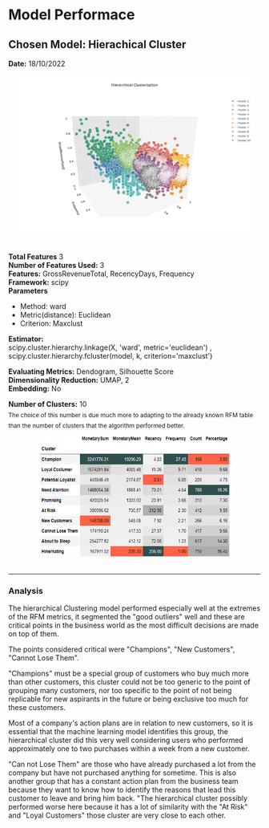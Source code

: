 # Model Performace

## Chosen Model: Hierachical Cluster
**Date:** 18/10/2022
<center><img src="../images/HierarchicalCluster.png" alt="rfm_ml" width="480" height="320"/></center><br>



**Total Features** 3<br>
**Number of Features Used:** 3<br>
**Features:** GrossRevenueTotal, RecencyDays, Frequency<br>
**Framework:** scipy<br>
**Parameters**<br>
- Method: ward<br>
- Metric(distance): Euclidean<br>
- Criterion: Maxclust  <br>

**Estimator:**  
scipy.cluster.hierarchy.linkage(X, 'ward', metric='euclidean') , <br>
scipy.cluster.hierarchy.fcluster(model, k, criterion='maxclust') <br>                     

**Evaluating Metrics:** Dendogram, Silhouette Score<br>
**Dimensionality Reduction:** UMAP, 2<br>
**Embedding:** No<br>

**Number of Clusters:** 10<br>
<sub>The choice of this number is due much more to adapting to the already known RFM table than the number of clusters that the algorithm performed better.</sub><br>



<center><img src="../images/rfm_ml_table.png" alt="rfm_ml" width="380" height="240"/></center><br>

***



### Analysis

The hierarchical Clustering model performed especially well at the extremes of the RFM metrics, it segmented the "good outliers" well and these are critical points in the business world as the most difficult decisions are made on top of them.

The points considered critical were "Champions", "New Customers", "Cannot Lose Them". 

"Champions" must be a special group of customers who buy much more than other customers, this cluster could not be too generic to the point of grouping many customers, nor too specific to the point of not being replicable for new aspirants in the future or being exclusive too much for these customers.


 Most of a company's action plans are in relation to new customers, so it is essential that the machine learning model identifies this group, the hierarchical cluster did this very well considering users who performed approximately one to two purchases within a week from a new customer.

 "Can not Lose Them" are those who have already purchased a lot from the company but have not purchased anything for sometime. This is also another group that has a constant action plan from the business team because they want to know how to identify the reasons that lead this customer to leave and bring him back. "The hierarchical cluster possibly performed worse here because it has a lot of similarity with the "At Risk" and "Loyal Customers" those cluster are very close to each other.
